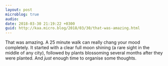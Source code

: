```yaml
---
layout: post
microblog: true
audio: 
date: 2018-03-30 21:19:22 +0300
guid: http://kaa.micro.blog/2018/03/30/that-was-amazing.html
---
```

That was amazing. A 25 minute walk can really chang your mood completely. It started with a clear full moon shining (a rare sight in the middle of any city), followed by plants blossoming several months after they were planted. And _just_ enough time to organise some thoughts.
